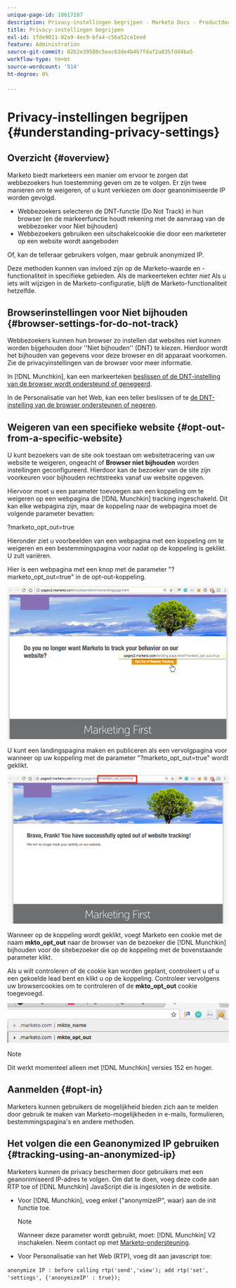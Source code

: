 ```yaml
---
unique-page-id: 10617187
description: Privacy-instellingen begrijpen - Marketo Docs - Productdocumentatie
title: Privacy-instellingen begrijpen
exl-id: 1fde9011-02a9-4ec9-bfa4-c56a52ce1eed
feature: Administration
source-git-commit: 02b2e39580c5eac63de4b4b7fdaf2a835fdd4ba5
workflow-type: tm+mt
source-wordcount: '514'
ht-degree: 0%

---
```


# Privacy-instellingen begrijpen {#understanding-privacy-settings}

## Overzicht {#overview}

Marketo biedt marketeers een manier om ervoor te zorgen dat webbezoekers hun toestemming geven om ze te volgen. Er zijn twee manieren om te weigeren, of u kunt verkiezen om door geanonimiseerde IP worden gevolgd.

* Webbezoekers selecteren de DNT-functie (Do Not Track) in hun browser (en de markeerfunctie houdt rekening met de aanvraag van de webbezoeker voor Niet bijhouden)
* Webbezoekers gebruiken een uitschakelcookie die door een marketeter op een website wordt aangeboden

Of, kan de telleraar gebruikers volgen, maar gebruik anonymized IP.

Deze methoden kunnen van invloed zijn op de Marketo-waarde en -functionaliteit in specifieke gebieden. Als de markeerteken echter _niet_ Als u iets wilt wijzigen in de Marketo-configuratie, blijft de Marketo-functionaliteit hetzelfde.

## Browserinstellingen voor Niet bijhouden {#browser-settings-for-do-not-track}

Webbezoekers kunnen hun browser zo instellen dat websites niet kunnen worden bijgehouden door &#39;&#39;Niet bijhouden&#39;&#39; (DNT) te kiezen. Hierdoor wordt het bijhouden van gegevens voor deze browser en dit apparaat voorkomen. Zie de privacyinstellingen van de browser voor meer informatie.

In [!DNL Munchkin], kan een markeerteken [beslissen of de DNT-instelling van de browser wordt ondersteund of genegeerd](/help/marketo/product-docs/administration/settings/edit-do-not-track-browser-support-settings.md).

In de Personalisatie van het Web, kan een teller beslissen of te [de DNT-instelling van de browser ondersteunen of negeren](/help/marketo/product-docs/web-personalization/getting-started/setting-web-personalization-to-do-not-track.md).

## Weigeren van een specifieke website {#opt-out-from-a-specific-website}

U kunt bezoekers van de site ook toestaan om websitetracering van uw website te weigeren, ongeacht of **Browser niet bijhouden** worden instellingen geconfigureerd. Hierdoor kan de bezoeker van de site zijn voorkeuren voor bijhouden rechtstreeks vanaf uw website opgeven.

Hiervoor moet u een parameter toevoegen aan een koppeling om te weigeren op een webpagina die [!DNL Munchkin] tracking ingeschakeld. Dit kan elke webpagina zijn, maar de koppeling naar de webpagina moet de volgende parameter bevatten:

?marketo_opt_out=true

Hieronder ziet u voorbeelden van een webpagina met een koppeling om te weigeren en een bestemmingspagina voor nadat op de koppeling is geklikt. U zult variëren.

Hier is een webpagina met een knop met de parameter &quot;?marketo_opt_out=true&quot; in de opt-out-koppeling.

![](assets/understanding-privacy-settings-1.png)

U kunt een landingspagina maken en publiceren als een vervolgpagina voor wanneer op uw koppeling met de parameter &quot;?marketo_opt_out=true&quot; wordt geklikt.

![](assets/understanding-privacy-settings-2.png)

Wanneer op de koppeling wordt geklikt, voegt Marketo een cookie met de naam **mkto_opt_out** naar de browser van de bezoeker die [!DNL Munchkin] bijhouden voor de sitebezoeker die op de koppeling met de bovenstaande parameter klikt.

Als u wilt controleren of de cookie kan worden geplant, controleert u of u een gekoelde lead bent en klikt u op de koppeling. Controleer vervolgens uw browsercookies om te controleren of de **mkto_opt_out** cookie toegevoegd.

![](assets/understanding-privacy-settings-3.png)

>[!NOTE]
>
>Dit werkt momenteel alleen met [!DNL Munchkin] versies 152 en hoger.

## Aanmelden {#opt-in}

Marketers kunnen gebruikers de mogelijkheid bieden zich aan te melden door gebruik te maken van Marketo-mogelijkheden in e-mails, formulieren, bestemmingspagina&#39;s en andere methoden.

## Het volgen die een Geanonymized IP gebruiken {#tracking-using-an-anonymized-ip}

Marketers kunnen de privacy beschermen door gebruikers met een geanonimiseerd IP-adres te volgen. Om dat te doen, voeg deze code aan RTP toe of [!DNL Munchkin] JavaScript die is ingesloten in de website.

* Voor [!DNL Munchkin], voeg enkel {&quot;anonymizeIP&quot;, waar} aan de init functie toe.

  >[!NOTE]
  >
  >Wanneer deze parameter wordt gebruikt, moet: [!DNL Munchkin] V2 inschakelen. Neem contact op met [Marketo-ondersteuning](https://nation.marketo.com/community/support_solutions).

* Voor Personalisatie van het Web (RTP), voeg dit aan javascript toe:

`anonymize IP : before calling rtp('send','view'); add rtp('set', 'settings', {'anonymizeIP' : true});`
